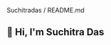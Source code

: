 Suchitradas / README.md

  👋 Hi, I'm Suchitra Das
---------------------------------------------------------------------------------
